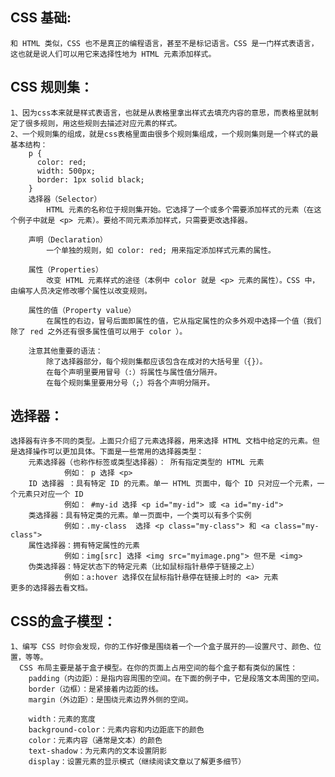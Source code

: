 
## CSS 基础:
    和 HTML 类似，CSS 也不是真正的编程语言，甚至不是标记语言。CSS 是一门样式表语言，这也就是说人们可以用它来选择性地为 HTML 元素添加样式。

## CSS 规则集：
    1、因为css本来就是样式表语言，也就是从表格里拿出样式去填充内容的意思，而表格里就制定了很多规则，用这些规则去描述对应元素的样式。
    2、一个规则集的组成，就是css表格里面由很多个规则集组成，一个规则集则是一个样式的最基本结构：
        p {
          color: red;
          width: 500px;
          border: 1px solid black;
        }
        选择器（Selector）
            HTML 元素的名称位于规则集开始。它选择了一个或多个需要添加样式的元素（在这个例子中就是 <p> 元素）。要给不同元素添加样式，只需要更改选择器。

        声明（Declaration）
            一个单独的规则，如 color: red; 用来指定添加样式元素的属性。

        属性（Properties）
            改变 HTML 元素样式的途径（本例中 color 就是 <p> 元素的属性）。CSS 中，由编写人员决定修改哪个属性以改变规则。

        属性的值（Property value）
            在属性的右边，冒号后面即属性的值，它从指定属性的众多外观中选择一个值（我们除了 red 之外还有很多属性值可以用于 color ）。

        注意其他重要的语法：
            除了选择器部分，每个规则集都应该包含在成对的大括号里（{}）。
            在每个声明里要用冒号（:）将属性与属性值分隔开。
            在每个规则集里要用分号（;）将各个声明分隔开。

## 选择器：
    选择器有许多不同的类型。上面只介绍了元素选择器，用来选择 HTML 文档中给定的元素。但是选择操作可以更加具体。下面是一些常用的选择器类型：
        元素选择器（也称作标签或类型选择器）： 所有指定类型的 HTML 元素 	
                例如： p 选择 <p>
        ID 选择器 ：具有特定 ID 的元素。单一 HTML 页面中，每个 ID 只对应一个元素，一个元素只对应一个 ID 	
                例如： #my-id 选择 <p id="my-id"> 或 <a id="my-id">
        类选择器：具有特定类的元素。单一页面中，一个类可以有多个实例 
                例如：.my-class  选择 <p class="my-class"> 和 <a class="my-class">
        属性选择器：拥有特定属性的元素 	
                例如：img[src] 选择 <img src="myimage.png"> 但不是 <img>
        伪类选择器：特定状态下的特定元素（比如鼠标指针悬停于链接之上） 	
                例如：a:hover 选择仅在鼠标指针悬停在链接上时的 <a> 元素
    更多的选择器去看文档。

## CSS的盒子模型：
    1、编写 CSS 时你会发现，你的工作好像是围绕着一个一个盒子展开的——设置尺寸、颜色、位置，等等。
      CSS 布局主要是基于盒子模型。在你的页面上占用空间的每个盒子都有类似的属性：
        padding（内边距）：是指内容周围的空间。在下面的例子中，它是段落文本周围的空间。
        border（边框）：是紧接着内边距的线。
        margin（外边距）：是围绕元素边界外侧的空间。

        width：元素的宽度
        background-color：元素内容和内边距底下的颜色
        color：元素内容（通常是文本）的颜色
        text-shadow：为元素内的文本设置阴影
        display：设置元素的显示模式（继续阅读文章以了解更多细节）

